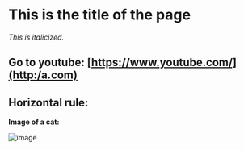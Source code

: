 # This is the title of the page

*This is italicized.*

## Go to youtube: [https://www.youtube.com/](http:/a.com)
Horizontal rule:
---
**Image of a cat:**

![image](https://user-images.githubusercontent.com/69015023/212159171-518bcc3c-81fc-4628-b8a7-863d5c4366ff.png)
